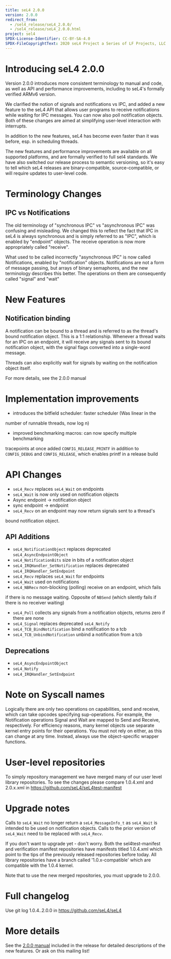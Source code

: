 ```yaml
---
title: seL4 2.0.0
version: 2.0.0
redirect_from:
  - /sel4_release/seL4_2.0.0/
  - /sel4_release/seL4_2.0.0.html
project: sel4
SPDX-License-Identifier: CC-BY-SA-4.0
SPDX-FileCopyrightText: 2020 seL4 Project a Series of LF Projects, LLC.
---
```

# Introducing seL4 2.0.0


Version 2.0.0 introduces more consistent terminology to manual and code,
as well as API and performance improvements, including to seL4's
formally verified ARMv6 version.

We clarified the notion of signals and notifications vs IPC, and added a
new feature to the seL4 API that allows user programs to receive
notifications while waiting for IPC messages. You can now also poll
notification objects. Both of these changes are aimed at simplifying
user-level interaction with interrupts.

In addition to the new features, seL4 has become even faster than it was
before, esp. in scheduling threads.

The new features and performance improvements are available on all
supported platforms, and are formally verified to full sel4 standards.
We have also switched our release process to semantic versioning, so
it's easy to tell which seL4 releases are binary-compatible,
source-compatible, or will require updates to user-level code.

# Terminology Changes


## IPC vs Notifications


The old terminology of "synchronous IPC" vs "asynchronous IPC" was
confusing and misleading. We changed this to reflect the fact that IPC
in seL4 is always synchronous and is simply referred to as "IPC", which
is enabled by "endpoint" objects. The receive operation is now more
appropriately called "receive".

What used to be called incorrectly "asynchronous IPC" is now called
Notifications, enabled by "notification" objects. Notifications are not
a form of message passing, but arrays of binary semaphores, and the new
terminology describes this better. The operations on them are
consequently called "signal" and "wait"

# New Features


## Notification binding


A notification can be bound to a thread and is referred to as the
thread's bound notification object. This is a 1:1 relationship. Whenever
a thread waits for an IPC on an endpoint, it will receive any signals
sent to its bound notification object, with the signal flags converted
into a single-word message.

Threads can also explicitly wait for signals by waiting on the
notification object itself.

For more details, see the 2.0.0 manual

# Implementation improvements


- introduces the bitfield scheduler: faster scheduler (Was linear in
      the

number of runnable threads, now log n)

- improved benchmarking macros: can now specify multiple
        benchmarking

tracepoints at once added
`CONFIG_RELEASE_PRINTF` in addition to `CONFIG_DEBUG` and `CONFIG_RELEASE`, which
enables printf in a release build

# API Changes


- `seL4_Recv` replaces `seL4_Wait` on endpoints
- `seL4_Wait` is now only used on notification objects
- Async endpoint -> notification object
- sync endpoint -> endpoint
- `seL4_Recv` on an endpoint may now return signals sent to a
      thread's

bound notification object.

## API Additions


- `seL4_NotificationObject` replaces deprecated
      `seL4_AsyncEndpointObject`
- `seL4_NotificationBits` size in bits of a notification object
- `seL4_IRQHandler_SetNotification` replaces deprecated
      `seL4_IRQHandler_SetEndpoint`
- `seL4_Recv` replaces `seL4_Wait` for endpoints
- `seL4_Wait` used on notifications
- `seL4_NBRecv` non-blocking (polling) receive on an endpoint,
      which fails

if there is no message waiting. Opposite of `NBSend` (which silently
fails if there is no receiver waiting)
- `seL4_Poll` collects any
signals from a notification objects, returns zero if there are none
- `seL4_Signal` replaces deprecated `seL4_Notify`
- `seL4_TCB_BindNotification` bind a notification to a tcb
- `seL4_TCB_UnbindNotification` unbind a notification from a tcb

## Deprecations


- `seL4_AsyncEndpointObject`
- `seL4_Notify`
- `seL4_IRQHandler_SetEndpoint`

# Note on Syscall names


Logically there are only two operations on capabilities, send and
receive, which can take opcodes specifying sup-operations. For example,
the Notification operations Signal and Wait are mapped to Send and
Receive, respectively. For efficiency reasons, many kernel objects use
separate kernel entry points for their operations. You must not rely on
either, as this can change at any time. Instead, always use the
object-specific wrapper functions.

# User-level repositories


To simply repository management we have merged many of our user level
library repositories. To see the changes please compare 1.0.4.xml and
2.0.x.xml in <https://github.com/seL4/seL4test-manifest>

# Upgrade notes


Calls to `seL4_Wait` no longer return a `seL4_MessageInfo_t`
as `seL4_Wait` is intended to be used on notification objects.
Calls to the prior version of `seL4_Wait` need to be replaced with
`seL4_Recv`.

If you don't want to upgrade yet - don't worry. Both the
sel4test-manifest and verification manifest repositories have manifests
titled 1.0.4.xml which point to the tips of the previously released
repositories before today. All library repositories have a branch called
'1.0.x-compatible' which are compatible with the 1.0.4 kernel.

Note that to use the new merged repositories, you must upgrade to 2.0.0.

# Full changelog


Use git log 1.0.4..2.0.0 in <https://github.com/seL4/seL4>

# More details


See the [2.0.0
manual](http://sel4.systems/Info/Docs/seL4-manual-2.0.0.pdf)
included in the release for detailed descriptions of the new features.
Or ask on this mailing list!
